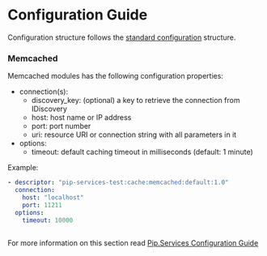 # Configuration Guide <br/>

Configuration structure follows the 
[standard configuration](https://github.com/pip-services/pip-services3-container-node/doc/Configuration.md) 
structure. 

### <a name="memcached"></a> Memcached

Memcached modules has the following configuration properties:

- connection(s):
  - discovery_key:         (optional) a key to retrieve the connection from IDiscovery
  - host:                  host name or IP address
  - port:                  port number
  - uri:                   resource URI or connection string with all parameters in it
- options:
  - timeout:               default caching timeout in milliseconds (default: 1 minute)


Example:
```yaml
- descriptor: "pip-services-test:cache:memcached:default:1.0"
  connection:
    host: "localhost"
    port: 11211
  options:
    timeout: 10000
     
```

For more information on this section read 
[Pip.Services Configuration Guide](https://github.com/pip-services/pip-services3-container-node/doc/Configuration.md#deps)